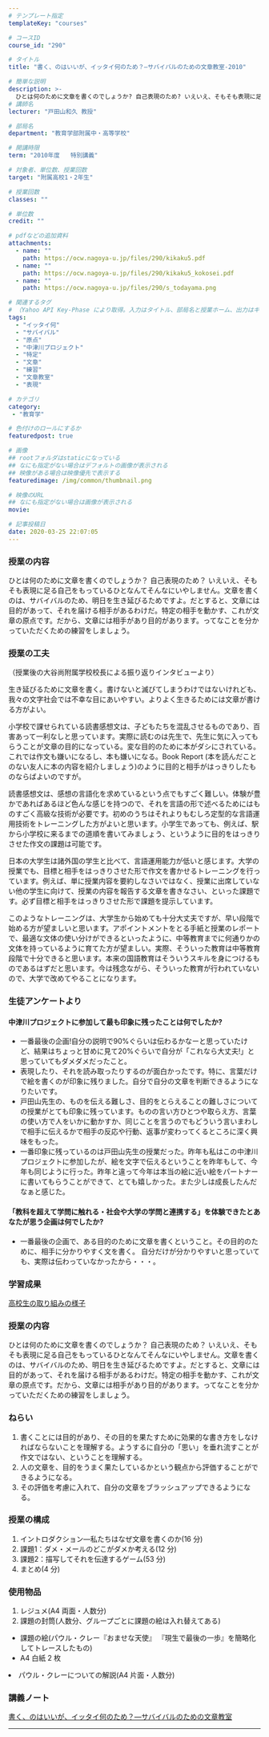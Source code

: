 ```yaml
---
# テンプレート指定
templateKey: "courses"

# コースID
course_id: "290"

# タイトル
title: "書く、のはいいが、イッタイ何のため？—サバイバルのための文章教室-2010"

# 簡単な説明
description: >-
  ひとは何のために文章を書くのでしょうか? 自己表現のため? いえいえ、そもそも表現に足る自己をもっているひとなんてそんなにいやしません。文章を書くのは、サバイバルのため、明日を生き延びるためですよ。だとすると、文章には目的があって、それを届ける相手があるわけだ。特定の相手を動かす、これが文章の原点です。だから、文章には相手があり目的があります。ってなことを分かっていただくための練習をしましょう。 ....
# 講師名
lecturer: "戸田山和久 教授"

# 部局名
department: "教育学部附属中・高等学校"

# 開講時限
term: "2010年度	特別講義"

# 対象者、単位数、授業回数
target: "附属高校1・2年生"

# 授業回数
classes: ""

# 単位数
credit: ""

# pdfなどの追加資料
attachments:
  - name: "" 
    path: https://ocw.nagoya-u.jp/files/290/kikaku5.pdf
  - name: "" 
    path: https://ocw.nagoya-u.jp/files/290/kikaku5_kokosei.pdf
  - name: "" 
    path: https://ocw.nagoya-u.jp/files/290/s_todayama.png

# 関連するタグ
# （Yahoo API Key-Phase により取得。入力はタイトル、部局名と授業ホーム、出力はキーフレーズ（tags））
tags:
  - "イッタイ何"
  - "サバイバル"
  - "原点"
  - "中津川プロジェクト"
  - "特定"
  - "文章"
  - "練習"
  - "文章教室"
  - "表現"

# カテゴリ
category:
 - "教育学"

# 色付けのロールにするか
featuredpost: true

# 画像
## rootフォルダはstaticになっている
## なにも指定がない場合はデフォルトの画像が表示される
## 映像がある場合は映像優先で表示する
featuredimage: /img/common/thumbnail.png

# 映像のURL
## なにも指定がない場合は画像が表示される
movie: 

# 記事投稿日
date: 2020-03-25 22:07:05
---
```


### 授業の内容

ひとは何のために文章を書くのでしょうか？ 自己表現のため？ いえいえ、そもそも表現に足る自己をもっているひとなんてそんなにいやしません。文章を書くのは、サバイバルのため、明日を生き延びるためですよ。だとすると、文章には目的があって、それを届ける相手があるわけだ。特定の相手を動かす、これが文章の原点です。だから、文章には相手があり目的があります。ってなことを分かっていただくための練習をしましょう。




### 授業の工夫

（授業後の大谷尚附属学校校長による振り返りインタビューより）

生き延びるために文章を書く。書けないと滅びてしまうわけではないけれども、我々の文字社会では不幸な目にあいやすい。よりよく生きるためには文章が書ける方がよい。

小学校で課せられている読書感想文は、子どもたちを混乱させるものであり、百害あって一利なしと思っています。実際に読むのは先生で、先生に気に入ってもらうことが文章の目的になっている。変な目的のために本がダシにされている。これでは作文も嫌いになるし、本も嫌いになる。Book Report (本を読んだことのない友人に本の内容を紹介しましょう)のように目的と相手がはっきりしたものならばよいのですが。

読書感想文は、感想の言語化を求めているという点でもすごく難しい。体験が豊かであればあるほど色んな感じを持つので、それを言語の形で述べるためにはものすごく高級な技術が必要です。初めのうちはそれよりもむしろ定型的な言語運用技術をトレーニングした方がよいと思います。小学生であっても、例えば、駅から小学校に来るまでの道順を書いてみましょう、というように目的をはっきりさせた作文の課題は可能です。

日本の大学生は諸外国の学生と比べて、言語運用能力が低いと感じます。大学の授業でも、目標と相手をはっきりさせた形で作文を書かせるトレーニングを行っています。例えば、単に授業内容を要約しなさいではなく、授業に出席していない他の学生に向けて、授業の内容を報告する文章を書きなさい、といった課題です。必ず目標と相手をはっきりさせた形で課題を提示しています。

このようなトレーニングは、大学生から始めても十分大丈夫ですが、早い段階で始める方が望ましいと思います。アポイントメントをとる手紙と授業のレポートで、最適な文体の使い分けができるといったように、中等教育までに何通りかの文体を持っているように育てた方が望ましい。実際、そういった教育は中等教育段階で十分できると思います。本来の国語教育はそういうスキルを身につけるものであるはずだと思います。今は残念ながら、そういった教育が行われていないので、大学で改めてやることになります。


### 生徒アンケートより

#### 中津川プロジェクトに参加して最も印象に残ったことは何でしたか?

* 一番最後の企画!自分の説明で90%ぐらいは伝わるかなーと思っていたけど、結果はちょっと甘めに見て20%ぐらいで自分が「これなら大丈夫!」と思っていてもダメダメだったこと。
* 表現したり、それを読み取ったりするのが面白かったです。特に、言葉だけで絵を書くのが印象に残りました。自分で自分の文章を判断できるようになりたいです。
* 戸田山先生の、ものを伝える難しさ、目的をとらえることの難しさについての授業がとても印象に残っています。ものの言い方ひとつや取らえ方、言葉の使い方で人をいかに動かすか、同じことを言うのでもどういう言いまわしで相手に伝えるかで相手の反応や行動、返事が変わってくるところに深く興味をもった。
* 一番印象に残っているのは戸田山先生の授業だった。昨年も私はこの中津川プロジェクトに参加したが、絵を文字で伝えるということを昨年もして、今年も同じように行った。昨年と違って今年は本当の絵に近い絵をパートナーに書いてもらうことができて、とても嬉しかった。また少しは成長したんだなぁと感じた。

#### 「教科を超えて学問に触れる・社会や大学の学問と連携する」を体験できたとあなたが思う企画は何でしたか?

* 一番最後の企画で、ある目的のために文章を書くということ。その目的のために、相手に分かりやすく文を書く。 自分だけが分かりやすいと思っていても、実際は伝わっていなかったから・・・。

### 学習成果

[高校生の取り組みの様子](https://ocw.nagoya-u.jp/files/290/kikaku5_kokosei.pdf) 


### 授業の内容

ひとは何のために文章を書くのでしょうか？ 自己表現のため？ いえいえ、そもそも表現に足る自己をもっているひとなんてそんなにいやしません。文章を書くのは、サバイバルのため、明日を生き延びるためですよ。だとすると、文章には目的があって、それを届ける相手があるわけだ。特定の相手を動かす、これが文章の原点です。だから、文章には相手があり目的があります。ってなことを分かっていただくための練習をしましょう。

### ねらい

1. 書くことには目的があり、その目的を果たすために効果的な書き方をしなければならないことを理解する。ようするに自分の「思い」を垂れ流すことが作文ではない、ということを理解する。
2. 人の文章を、目的をうまく果たしているかという観点から評価することができるようになる。
3. その評価を考慮に入れて、自分の文章をブラッシュアップできるようになる。

### 授業の構成

1. イントロダクション&mdash;私たちはなぜ文章を書くのか(16 分)
2. 課題1：ダメ・メールのどこがダメか考える(12 分)
3. 課題2：描写してそれを伝達するゲーム(53 分)
4. まとめ(4 分)

### 使用物品

1. レジュメ(A4 両面・人数分)
2. 課題の封筒(人数分、グループごとに課題の絵は入れ替えてある)
* 課題の絵(パウル・クレー『おませな天使』 『現生で最後の一歩』を簡略化してトレースしたもの)
* A4 白紙 2 枚 </ul>
* パウル・クレーについての解説(A4 片面・人数分)</ol>





### 講義ノート

[書く、のはいいが、イッタイ何のため？&mdash;サバイバルのための文章教室](https://ocw.nagoya-u.jp/files/290/kikaku5.pdf) 
	











-----